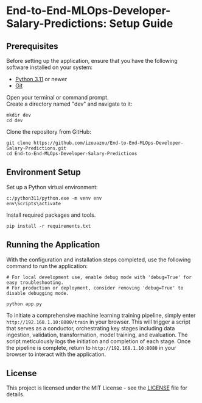 # End-to-End-MLOps-Developer-Salary-Predictions: Setup Guide



## Prerequisites
Before setting up the application, ensure that you have the following software installed on your system:

- [Python 3.11](https://www.python.org/downloads/)  or newer
- [Git](https://git-scm.com/downloads)


Open your terminal or command prompt.    
Create a directory named "dev" and navigate to it:  

    
    mkdir dev
    cd dev
    
    
Clone the repository from GitHub:

    
    git clone https://github.com/izouazou/End-to-End-MLOps-Developer-Salary-Predictions.git
    cd End-to-End-MLOps-Developer-Salary-Predictions
    
## Environment Setup

Set up a Python virtual environment:  

    
    c:/python311/python.exe -m venv env
    env\Scripts\activate
    

Install required packages and tools.

    
    pip install -r requirements.txt
    
    
## Running the Application




With the configuration and installation steps completed, use the following command to run the application:  

    # For local development use, enable debug mode with 'debug=True' for easy troubleshooting.
    # For production or deployment, consider removing 'debug=True' to disable debugging mode.
    
    python app.py
    
To initiate a comprehensive machine learning training pipeline, simply enter `http://192.168.1.10:8080/train` in your browser. This will trigger a script that serves as a conductor, orchestrating key stages including data ingestion, validation, transformation, model training, and evaluation. The script meticulously logs the initiation and completion of each stage. Once the pipeline is complete, return to `http://192.168.1.10:8080` in your browser to interact with the application.


## License

This project is licensed under the MIT License - see the [LICENSE](https://github.com/izouazou/End-to-End-MLOps-Developer-Salary-Predictions/blob/main/LICENSE) file for details.




